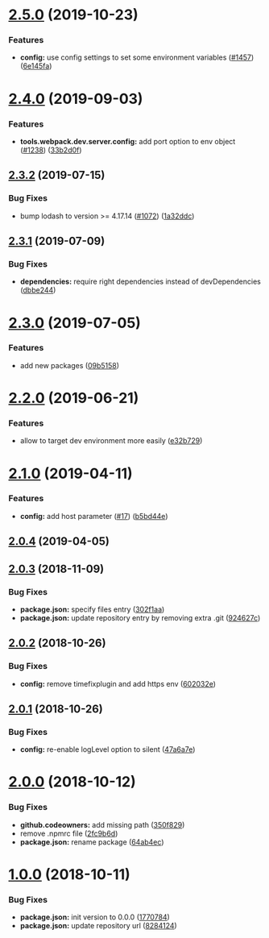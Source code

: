# [2.5.0](https://github.com/ovh-ux/manager/compare/@ovh-ux/manager-webpack-dev-server@2.4.0...@ovh-ux/manager-webpack-dev-server@2.5.0) (2019-10-23)


### Features

* **config:** use config settings to set some environment variables ([#1457](https://github.com/ovh-ux/manager/issues/1457)) ([6e145fa](https://github.com/ovh-ux/manager/commit/6e145faf17008417369110e4f4610553603c876c))



# [2.4.0](https://github.com/ovh-ux/manager/compare/@ovh-ux/manager-webpack-dev-server@2.3.2...@ovh-ux/manager-webpack-dev-server@2.4.0) (2019-09-03)


### Features

* **tools.webpack.dev.server.config:** add port option to env object ([#1238](https://github.com/ovh-ux/manager/issues/1238)) ([33b2d0f](https://github.com/ovh-ux/manager/commit/33b2d0f))



## [2.3.2](https://github.com/ovh-ux/manager/compare/@ovh-ux/manager-webpack-dev-server@2.3.1...@ovh-ux/manager-webpack-dev-server@2.3.2) (2019-07-15)


### Bug Fixes

* bump lodash to version >= 4.17.14 ([#1072](https://github.com/ovh-ux/manager/issues/1072)) ([1a32ddc](https://github.com/ovh-ux/manager/commit/1a32ddc))



## [2.3.1](https://github.com/ovh-ux/manager/compare/@ovh-ux/manager-webpack-dev-server@2.3.0...@ovh-ux/manager-webpack-dev-server@2.3.1) (2019-07-09)


### Bug Fixes

* **dependencies:** require right dependencies instead of devDependencies ([dbbe244](https://github.com/ovh-ux/manager/commit/dbbe244))



# [2.3.0](https://github.com/ovh-ux/manager/compare/@ovh-ux/manager-webpack-dev-server@2.2.0...@ovh-ux/manager-webpack-dev-server@2.3.0) (2019-07-05)


### Features

* add new packages ([09b5158](https://github.com/ovh-ux/manager/commit/09b5158))



# [2.2.0](https://github.com/ovh-ux/manager-webpack-dev-server/compare/v2.1.0...v2.2.0) (2019-06-21)


### Features

* allow to target dev environment more easily ([e32b729](https://github.com/ovh-ux/manager-webpack-dev-server/commit/e32b729))



# [2.1.0](https://github.com/ovh-ux/manager-webpack-dev-server/compare/v2.0.4...v2.1.0) (2019-04-11)


### Features

* **config:** add host parameter ([#17](https://github.com/ovh-ux/manager-webpack-dev-server/issues/17)) ([b5bd44e](https://github.com/ovh-ux/manager-webpack-dev-server/commit/b5bd44e))



## [2.0.4](https://github.com/ovh-ux/manager-webpack-dev-server/compare/v2.0.3...v2.0.4) (2019-04-05)



## [2.0.3](https://github.com/ovh-ux/manager-webpack-dev-server/compare/v2.0.2...v2.0.3) (2018-11-09)


### Bug Fixes

* **package.json:** specify files entry ([302f1aa](https://github.com/ovh-ux/manager-webpack-dev-server/commit/302f1aa))
* **package.json:** update repository entry by removing extra .git ([924627c](https://github.com/ovh-ux/manager-webpack-dev-server/commit/924627c))



<a name="2.0.2"></a>
## [2.0.2](https://github.com/ovh-ux/manager-webpack-dev-server/compare/v2.0.1...v2.0.2) (2018-10-26)


### Bug Fixes

* **config:** remove timefixplugin and add https env ([602032e](https://github.com/ovh-ux/manager-webpack-dev-server/commit/602032e))



<a name="2.0.1"></a>
## [2.0.1](https://github.com/ovh-ux/manager-webpack-dev-server/compare/v2.0.0...v2.0.1) (2018-10-26)


### Bug Fixes

* **config:** re-enable logLevel option to silent ([47a6a7e](https://github.com/ovh-ux/manager-webpack-dev-server/commit/47a6a7e))



<a name="2.0.0"></a>
# [2.0.0](https://github.com/ovh-ux/manager-webpack-dev-server/compare/v1.0.0...v2.0.0) (2018-10-12)


### Bug Fixes

* **github.codeowners:** add missing path ([350f829](https://github.com/ovh-ux/manager-webpack-dev-server/commit/350f829))
* remove .npmrc file ([2fc9b6d](https://github.com/ovh-ux/manager-webpack-dev-server/commit/2fc9b6d))
* **package.json:** rename package ([64ab4ec](https://github.com/ovh-ux/manager-webpack-dev-server/commit/64ab4ec))



<a name="1.0.0"></a>
# [1.0.0](https://github.com/ovh-ux/manager-webpack-dev-server/compare/8284124...v1.0.0) (2018-10-11)


### Bug Fixes

* **package.json:** init version to 0.0.0 ([1770784](https://github.com/ovh-ux/manager-webpack-dev-server/commit/1770784))
* **package.json:** update repository url ([8284124](https://github.com/ovh-ux/manager-webpack-dev-server/commit/8284124))
